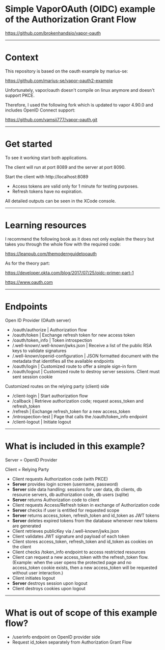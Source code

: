 # Simple VaporOAuth (OIDC) example of the Authorization Grant Flow

https://github.com/brokenhandsio/vapor-oauth

---
# Context

This repository is based on the oauth example by marius-se:

https://github.com/marius-se/vapor-oauth2-example

Unfortunately, vapor/oauth doesn't compile on linux anymore and doesn't support PKCE.

Therefore, I used the following fork which is updated to vapor 4.90.0 and includes OpenID Connect support:

https://github.com/vamsii777/vapor-oauth.git

---
# Get started

To see it working start both applications.

The client will run at port 8089 and the server at port 8090.

Start the client with http://localhost:8089

* Access tokens are valid only for 1 minute for testing purposes.
* Refresh tokens have no expiration.

All detailed outputs can be seen in the XCode console.

---
# Learning resources

I recommend the following book as it does not only explain the theory but takes you through the whole flow with the required code:

https://leanpub.com/themodernguidetooauth 

As for the theory part:

https://developer.okta.com/blog/2017/07/25/oidc-primer-part-1

https://www.oauth.com

---
# Endpoints

Open ID Provider (OAuth server)

* /oauth/authorize | Authorization flow
* /oauth/token | Exchange refresh token for new access token
* /oauth/token_info | Token introspection
* /.well-known/.well-known/jwks.json | Receive a list of the public RSA keys to validate signatures
* /.well-known/openid-configuration | JSON formatted document with the metadata that identifies all the available endpoints
* /oauth/login | Customized route to offer a simple sign-in form
* /oauth/logout | Customized route to destroy server sessions. Client must sent session cookie

Customized routes on the relying party (client) side

* /client-login | Start authorization flow
* /callback | Retrieve authorization code; request acess_token and refresh_token
* /refresh | Exchange refresh_token for a new access_token
* /introspection-test | Page that calls the /oauth/token_info endpoint
* /client-logout | Initiate logout

---
# What is included in this example?

Server = OpenID Provider

Client = Relying Party

* Client requests Authorization code (with PKCE)
* **Server** provides login screen (username, password)
* **Server** side data handling: sessions for user data, db clients, db resource servers, db authorization code, db users (sqlite)
* **Server** returns Authorization code to client
* Client requests Access/Refresh token in exchange of Authorization code
* **Server** checks if user is entitled for requested scope
* **Server** returns access_token, refresh_token and id_token as JWT tokens
* **Server** deletes expired tokens from the database whenever new tokens are generated
* Client retrieves publicKey via /.well-known/jwks.json
* Client validates JWT signature and payload of each token
* Client stores access_token, refresh_token and id_token as cookies on the client 
* Client checks /token_info endpoint to access restricted resources
* Client can request a new access_token with the refresh_token flow. (Example: when the user opens the protected page and no access_token cookie exists, then a new access_token will be requested without user interaction.)
* Client initiates logout
* **Server** destroys session upon logout
* Client destroys cookies upon logout

---
# What is out of scope of this example flow?

* /userinfo endpoint on OpenID provider side
* Request id_token separately from Authorization Grant Flow

